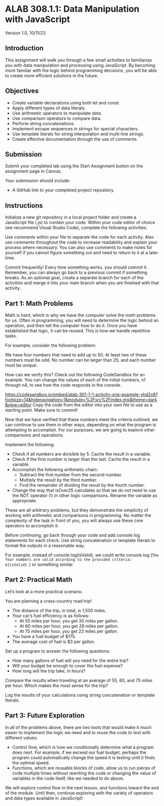 # ALAB 308.1.1: Data Manipulation with JavaScript

Version 1.0, 10/11/23

## Introduction

This assignment will walk you through a few small activities to familiarize you with data manipulation and processing using JavaScript. By becoming more familiar with the logic behind programming decisions, you will be able to create more efficient solutions in the future.

## Objectives

* Create variable declarations using both let and const.
* Apply different types of data literals.
* Use arithmetic operators to manipulate data.
* Use comparison operators to compare data.
* Perform string concatenations.
* Implement escape sequences in strings for special characters.
* Use template literals for string interpolation and multi-line strings.
* Create effective documentation through the use of comments.

## Submission

Submit your completed lab using the Start Assignment button on the assignment page in Canvas.

Your submission should include:
* A GitHub link to your completed project repository.

## Instructions

Initialize a new git repository in a local project folder and create a JavaScript file (.js) to contain your code. Within your code editor of choice (we recommend Visual Studio Code), complete the following activities.

Use comments within your file to separate the code for each activity. Also use comments throughout the code to increase readability and explain your process where necessary. You can also use comments to make notes for yourself if you cannot figure something out and need to return to it at a later time.

Commit frequently! Every time something works, you should commit it. Remember, you can always go back to a previous commit if something breaks. As an optional goal, create a separate branch for each of the activities and merge it into your main branch when you are finished with that activity.

## Part 1: Math Problems

Math is hard, which is why we have the computer solve the math problems for us. Often in programming, you will need to determine the logic behind an operation, and then tell the computer how to do it. Once you have established that logic, it can be reused. This is how we handle repetitive tasks.

For example, consider the following problem:

We have four numbers that need to add up to 50. At least two of these numbers must be odd. No number can be larger than 25, and each number must be unique.

How can we verify this? Check out the following CodeSandbox for an example. You can change the values of each of the initial numbers, n1 through n4, to see how the code responds in the console.

https://codesandbox.io/embed/alab-301-1-1-activity-one-example-yhd2x8?fontsize=14&hidenavigation=1&module=%2Fsrc%2Findex.mjs&theme=dark&view=editor
Copy the code from the editor into your own file to use as a starting point. Make sure to commit!

Now that we have verified that these numbers meet the criteria outlined, we can continue to use them in other ways, depending on what the program is attempting to accomplish. For our purposes, we are  going to explore other comparisons and operations.

Implement the following:
* Check if all numbers are divisible by 5. Cache the result in a variable.
* Check if the first number is larger than the last. Cache the result in a variable.
* Accomplish the following arithmetic chain:
    * Subtract the first number from the second number.
    * Multiply the result by the third number.
    * Find the remainder of dividing the result by the fourth number.
* Change the way that isOver25 calculates so that we do not need to use the NOT operator (!) in other logic comparisons. Rename the variable as appropriate.

These are all arbitrary problems, but they demonstrate the simplicity of working with arithmetic and comparisons in programming. No matter the complexity of the task in front of you, you will always use these core operators to accomplish it.

Before continuing, go back through your code and add console log statements for each check. Use string concatenation or template literals to format the outputs in a reasonable way.

For example, instead of console.log(isValid), we could write console.log (`The four numbers are valid according to the provided criteria: ${isValid}.`) or something similar.

## Part 2: Practical Math


Let’s look at a more practical scenario.

You are planning a cross-country road trip!
* The distance of the trip, in total, is 1,500 miles.
* Your car’s fuel efficiency is as follows:
    * At 55 miles per hour, you get 30 miles per gallon.
    * At 60 miles per hour, you get 28 miles per gallon.
    * At 75 miles per hour, you get 23 miles per gallon.
* You have a fuel budget of $175.
* The average cost of fuel is $3 per gallon.

Set up a program to answer the following questions:
* How many gallons of fuel will you need for the entire trip?
* Will your budget be enough to cover the fuel expense?
* How long will the trip take, in hours?

Compare the results when traveling at an average of 55, 60, and 75 miles per hour. Which makes the most sense for the trip?

Log the results of your calculations using string concatenation or template literals.

## Part 3: Future Exploration

In all of the problems above, there are two tools that would make it much easier to implement the logic we need and to reuse the code to test with different values:
* Control flow, which is how we conditionally determine what a program does next. For example, if we exceed our fuel budget, perhaps the program could automatically change the speed it is testing until it finds the optimal speed.
* Functions, which are reusable blocks of code, allow us to run pieces of code multiple times without rewriting the code or changing the value of variables in the code itself, like we needed to do above.

We will explore control flow in the next lesson, and functions toward the end of the module. Until then, continue exploring with the variety of operators and data types available in JavaScript!

